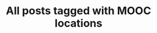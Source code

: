 ---
layout: tag
title: "All posts tagged with MOOC locations"
permalink: /weblog/tags/mooc-locations/
taxonomy: MOOC locations
---